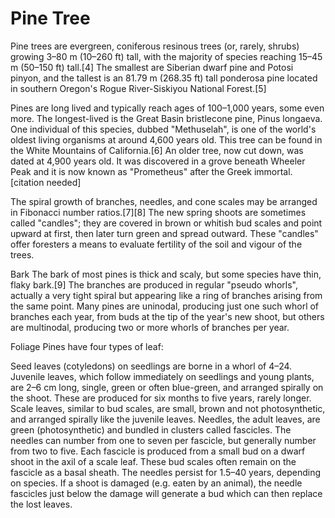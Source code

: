 <param ve-config layout="vtl">
<param ve-entity eid="Q59668787" title="pine tree">
<param ve-entity eid="Q10884" title="tree">

<param ve-component
       name="heliconia-network"
       src="/components/networkview.vue"
       selectors="tag:network"
       icon="fa-sitemap"
       label="Network"
       dependencies="//unpkg.com/force-graph">

# Pine Tree
Pine trees are evergreen, coniferous resinous trees (or, rarely, shrubs) growing 3–80 m (10–260 ft) tall, with the majority of species reaching 15–45 m (50–150 ft) tall.[4] The smallest are Siberian dwarf pine and Potosi pinyon, and the tallest is an 81.79 m (268.35 ft) tall ponderosa pine located in southern Oregon's Rogue River-Siskiyou National Forest.[5]
<param ve-network>

Pines are long lived and typically reach ages of 100–1,000 years, some even more. The longest-lived is the Great Basin bristlecone pine, Pinus longaeva. One individual of this species, dubbed "Methuselah", is one of the world's oldest living organisms at around 4,600 years old. This tree can be found in the White Mountains of California.[6] An older tree, now cut down, was dated at 4,900 years old. It was discovered in a grove beneath Wheeler Peak and it is now known as "Prometheus" after the Greek immortal.[citation needed]

The spiral growth of branches, needles, and cone scales may be arranged in Fibonacci number ratios.[7][8] The new spring shoots are sometimes called "candles"; they are covered in brown or whitish bud scales and point upward at first, then later turn green and spread outward. These "candles" offer foresters a means to evaluate fertility of the soil and vigour of the trees.

<param ve-map>

Bark
The bark of most pines is thick and scaly, but some species have thin, flaky bark.[9] The branches are produced in regular "pseudo whorls", actually a very tight spiral but appearing like a ring of branches arising from the same point. Many pines are uninodal, producing just one such whorl of branches each year, from buds at the tip of the year's new shoot, but others are multinodal, producing two or more whorls of branches per year.

Foliage
Pines have four types of leaf:

Seed leaves (cotyledons) on seedlings are borne in a whorl of 4–24.
Juvenile leaves, which follow immediately on seedlings and young plants, are 2–6 cm long, single, green or often blue-green, and arranged spirally on the shoot. These are produced for six months to five years, rarely longer.
Scale leaves, similar to bud scales, are small, brown and not photosynthetic, and arranged spirally like the juvenile leaves.
Needles, the adult leaves, are green (photosynthetic) and bundled in clusters called fascicles. The needles can number from one to seven per fascicle, but generally number from two to five. Each fascicle is produced from a small bud on a dwarf shoot in the axil of a scale leaf. These bud scales often remain on the fascicle as a basal sheath. The needles persist for 1.5–40 years, depending on species. If a shoot is damaged (e.g. eaten by an animal), the needle fascicles just below the damage will generate a bud which can then replace the lost leaves.
